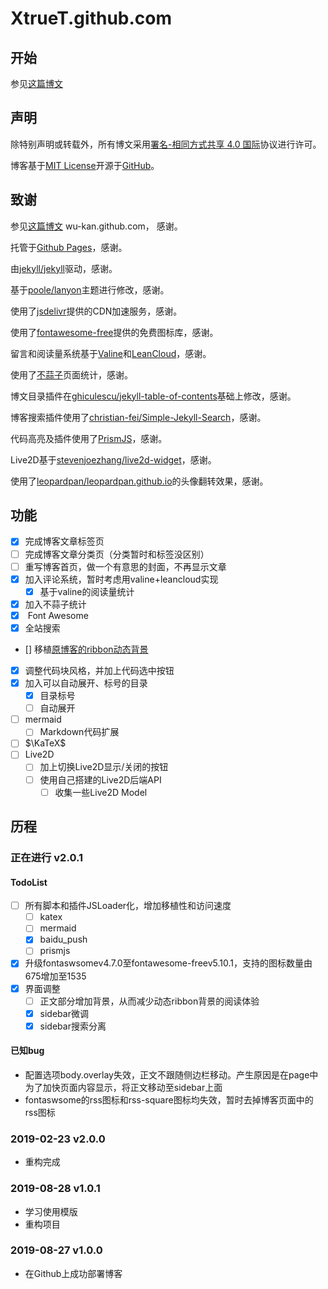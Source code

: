 # XtrueT.github.com

## 开始

参见[这篇博文](https://wu-kan.github.io/posts/博客搭建/基于Jekyll搭建个人博客)

## 声明

除特别声明或转载外，所有博文采用[署名-相同方式共享 4.0 国际](https://creativecommons.org/licenses/by-sa/4.0/deed.zh)协议进行许可。

博客基于[MIT License](https://github.com/wu-kan/wu-kan.github.io/blob/master/LICENSE)开源于[GitHub](https://github.com/wu-kan/wu-kan.github.io)。

## 致谢

参见[这篇博文](https://wu-kan.github.io/posts/博客搭建/基于Jekyll搭建个人博客) wu-kan.github.com， 感谢。

托管于[Github Pages](https://pages.github.com/)，感谢。

由[jekyll/jekyll](https://github.com/jekyll/jekyll)驱动，感谢。

基于[poole/lanyon](https://github.com/poole/lanyon)主题进行修改，感谢。

使用了[jsdelivr](https://www.jsdelivr.com/)提供的CDN加速服务，感谢。

使用了[<i class="fab fa-font-awesome"></i>fontawesome-free](https://fontawesome.com/)提供的免费图标库，感谢。

留言和阅读量系统基于[Valine](https://valine.js.org/)和[LeanCloud](https://leancloud.cn/)，感谢。

使用了[不蒜子](http://busuanzi.ibruce.info/)页面统计，感谢。

博文目录插件在[ghiculescu/jekyll-table-of-contents](https://github.com/ghiculescu/jekyll-table-of-contents)基础上修改，感谢。

博客搜索插件使用了[christian-fei/Simple-Jekyll-Search](https://github.com/christian-fei/Simple-Jekyll-Search)，感谢。

代码高亮及插件使用了[PrismJS](https://prismjs.com/)，感谢。

Live2D基于[stevenjoezhang/live2d-widget](https://github.com/stevenjoezhang/live2d-widget)，感谢。

使用了[leopardpan/leopardpan.github.io](https://github.com/leopardpan/leopardpan.github.io)的头像翻转效果，感谢。

## 功能

- [x] 完成博客文章标签页
- [ ] 完成博客文章分类页（分类暂时和标签没区别）
- [ ] 重写博客首页，做一个有意思的封面，不再显示文章
- [x] 加入评论系统，暂时考虑用valine+leancloud实现
  - [x] 基于valine的阅读量统计
- [x] 加入不蒜子统计
- [x] <i class="fab fa-font-awesome"></i> Font Awesome
- [x] 全站搜索
- [] 移植[原博客的ribbon动态背景](https://github.com/theme-next/theme-next-canvas-ribbon)
- [x] 调整代码块风格，并加上代码选中按钮
- [x] 加入可以自动展开、标号的目录
  - [x] 目录标号
  - [ ] 自动展开
- [ ] mermaid
  - [ ] Markdown代码扩展
- [ ] $\KaTeX$
- [ ] Live2D
  - [ ] 加上切换Live2D显示/关闭的按钮
  - [ ] 使用自己搭建的Live2D后端API
    - [ ] 收集一些Live2D Model

## 历程

### 正在进行 v2.0.1

#### TodoList

- [ ] 所有脚本和插件JSLoader化，增加移植性和访问速度
  - [ ] katex
  - [ ] mermaid
  - [x] baidu_push
  - [ ] prismjs
- [x] 升级fontaswsomev4.7.0至fontawesome-freev5.10.1，支持的图标数量由675增加至1535
- [x] 界面调整
  - [ ] 正文部分增加背景，从而减少动态ribbon背景的阅读体验
  - [x] sidebar微调
  - [x] sidebar搜索分离

#### 已知bug

- 配置选项body.overlay失效，正文不跟随侧边栏移动。产生原因是在page中为了加快页面内容显示，将正文移动至sidebar上面
- fontaswsome的rss图标和rss-square图标均失效，暂时去掉博客页面中的rss图标

### 2019-02-23 v2.0.0

- 重构完成

### 2019-08-28 v1.0.1

- 学习使用模版
- 重构项目

### 2019-08-27 v1.0.0

- 在Github上成功部署博客

